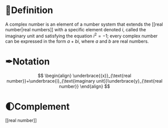 # 📝Definition
A complex number is an element of a number system that extends the [[real number|real numbers]] with a specific element denoted $i$, called the imaginary unit and satisfying the equation ${\displaystyle i^{2}=-1}$; every complex number can be expressed in the form ${\displaystyle a+bi}$, where $a$ and $b$ are real numbers.

# ✒Notation
$$
\begin{align}
\underbrace{{x}}_{\text{real number}}+\underbrace{i}_{\text{imaginary unit}}\underbrace{y}_{\text{real number}}
\end{align}
$$


# 🌓Complement
[[real number]]